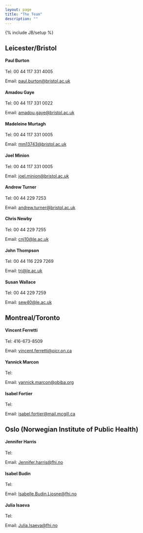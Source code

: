 ```yaml
---
layout: page
title: "The Team"
description: ""
---
```

{% include JB/setup %}

## Leicester/Bristol
 
#### Paul Burton
 
Tel: 00 44 117 331 4005

Email:  paul.burton@bristol.ac.uk
 
#### Amadou Gaye
 
Tel: 00 44 117 331 0022

Email:  amadou.gaye@bristol.ac.uk
 
#### Madeleine Murtagh
 
Tel: 00 44 117 331 0005

Email:  mm13743@bristol.ac.uk  
 
#### Joel Minion
 
Tel: 00 44 117 331 0005 

Email: joel.minion@bristol.ac.uk  
 
#### Andrew Turner
 
Tel: 00 44 229 7253

Email: andrew.turner@bristol.ac.uk 
 
#### Chris Newby
 
Tel: 00 44 229 7255

Email:  cnj10@le.ac.uk
 
#### John Thompson

Tel: 00 44 116 229 7269

Email:  trj@le.ac.uk  
 
#### Susan Wallace
 
Tel: 00 44 229 7259

Email:  sew40@le.ac.uk 

## Montreal/Toronto
 
#### Vincent Ferretti

Tel: 416-673-8509

Email:  vincent.ferretti@oicr.on.ca
 
#### Yannick Marcon
 
Tel: 

Email: yannick.marcon@obiba.org
 
#### Isabel Fortier
 
Tel: 

Email: isabel.fortier@mail.mcgill.ca
 
## Oslo (Norwegian Institute of Public Health)
 
#### Jennifer Harris

Tel: 

Email:  Jennifer.harris@fhi.no
 
#### Isabel Budin

Tel: 

Email: Isabelle.Budin.Ljosne@fhi.no
 
#### Julia Isaeva
 
Tel: 

Email: Julia.Isaeva@fhi.no
